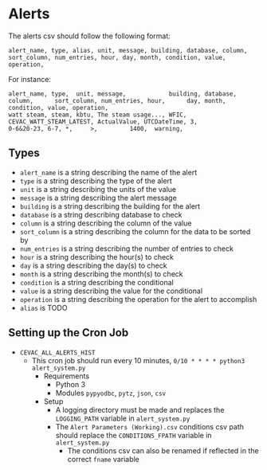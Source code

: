 # Alerts
The alerts csv should follow the following format:
```
alert_name, type, alias, unit, message, building, database, column, sort_column, num_entries, hour, day, month, condition, value, operation,
```
For instance:
```
alert_name, type,  unit, message,            building, database,                column,      sort_column, num_entries, hour,      day, month, condition, value, operation,
watt steam, steam, kbtu, The steam usage..., WFIC,     CEVAC_WATT_STEAM_LATEST, ActualValue, UTCDateTime, 3,                  0-6&20-23, 6-7, *,     >,         1400,  warning,
```

## Types
* `alert_name` is a string describing the name of the alert
* `type` is a string describing the type of the alert
* `unit` is a string describing the units of the value
* `message` is a string describing the alert message
* `building` is a string describing the building for the alert
* `database` is a string describing database to check
* `column` is a string describing the column of the value
* `sort_column` is a string describing the column for the data to be sorted by
* `num_entries` is a string describing the number of entries to check
* `hour` is a string describing the hour(s) to check
* `day` is a string describing the day(s) to check
* `month` is a string describing the month(s) to check
* `condition` is a string describing the conditional
* `value` is a string describing the value for the conditional
* `operation` is a string describing the operation for the alert to accomplish
* `alias` is TODO

## Setting up the Cron Job
* `CEVAC_ALL_ALERTS_HIST`
  * This cron job should run every 10 minutes, `0/10 * * * * python3 alert_system.py`
	* Requirements
		* Python 3
		* Modules `pypyodbc`, `pytz`, `json`, `csv`
	* Setup
		* A logging directory must be made and replaces the `LOGGING_PATH` variable
		in `alert_system.py`
		* The `Alert Parameters (Working).csv` conditions csv path should replace
		the `CONDITIONS_FPATH` variable in `alert_system.py`
		  * The conditions csv can also be renamed if reflected in the correct
			`fname` variable
